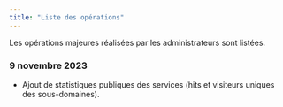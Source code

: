 ```yaml
---
title: "Liste des opérations"
---
```


Les opérations majeures réalisées par les administrateurs sont listées.

### 9 novembre 2023

- Ajout de statistiques publiques des services (hits et visiteurs uniques des sous-domaines).
